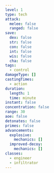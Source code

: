 ```yaml
---
level: 1
type: tech
attack:
  melee: false
  ranged: false
save:
  dex: false
  str: false
  con: false
  int: false
  wis: false
  cha: false
tags:
  - control
damageType: []
castingTimes:
  - action
duration:
  length: 1
  time: minute
instant: false
concentration: false
range: 30
aoe: false
detonates: false
primes: false
advancements:
  explosive:
    mechanics: []
  improved-decoy:
    mechanics: []
classes:
  - engineer
  - infiltrator
---
```

